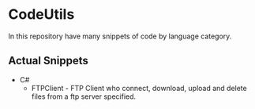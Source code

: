 # CodeUtils
In this repository have many snippets of code by language category.

## Actual Snippets
- C#
    - FTPClient - FTP Client who connect, download, upload and delete files from a ftp server specified.